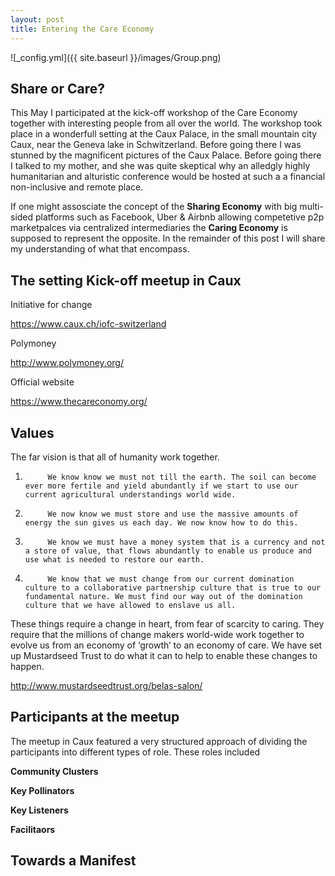 ```yaml
---
layout: post
title: Entering the Care Economy
---
```


![_config.yml]({{ site.baseurl }}/images/Group.png)

## Share or Care?

This May I participated at the kick-off workshop of the Care Economy together with interesting people from all over the world. The workshop took place in a wonderfull setting at the Caux Palace, in the small mountain city Caux, near the Geneva lake in Schwitzerland. Before going there I was stunned by the magnificent pictures of the Caux Palace. Before going there I talked to my mother, and she was quite skeptical why an alledgly highly humanitarian and alturistic conference would be hosted at such a
a financial non-inclusive and remote place.

If one might assosciate the concept of the **Sharing Economy** with big multi-sided platforms such as Facebook, Uber & Airbnb allowing competetive p2p marketpalces via centralized intermediaries the **Caring Economy** is supposed to represent the opposite. In the remainder of this post I will share my understanding of what that encompass.


## The setting Kick-off meetup in Caux

Initiative for change

https://www.caux.ch/iofc-switzerland

Polymoney

http://www.polymoney.org/

Official website

https://www.thecareconomy.org/


## Values



The far vision is that all of humanity work together.
 
1.          We know know we must not till the earth. The soil can become ever more fertile and yield abundantly if we start to use our current agricultural understandings world wide.
2.          We now know we must store and use the massive amounts of energy the sun gives us each day. We now know how to do this.
3.          We know we must have a money system that is a currency and not a store of value, that flows abundantly to enable us produce and use what is needed to restore our earth.
4.          We know that we must change from our current domination culture to a collaborative partnership culture that is true to our fundamental nature. We must find our way out of the domination culture that we have allowed to enslave us all.
 
These things require a change in heart, from fear of scarcity to caring. They require that the millions of change makers world-wide work together to evolve us from an economy of ‘growth’ to an economy of care. We have set up Mustardseed Trust to do what it can to help to enable these changes to happen.


http://www.mustardseedtrust.org/belas-salon/


## 


## Participants at the meetup

The meetup in Caux featured a very structured approach of dividing the participants into different types of role. 
These roles included


**Community Clusters**

**Key Pollinators**

**Key Listeners**

**Facilitaors**






## Towards a Manifest

